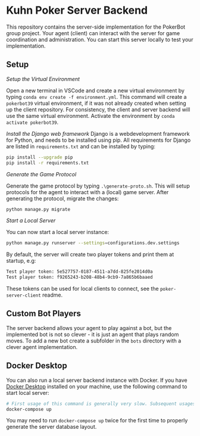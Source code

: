 # Kuhn Poker Server Backend

This repository contains the server-side implementation for the PokerBot group project. Your agent (client) can interact with the server for game coordination and administration. You can start this server locally to test your implementation.


## Setup

_Setup the Virtual Environment_

Open a new terminal in VSCode and create a new virtual environment by typing `conda env create -f environment.yml`. This command will create a `pokerbot39` virtual environment, if it was not already created when setting up the client repository. For consistency, the client and server backend will use the same virtual environment. Activate the environment by `conda activate pokerbot39`.

_Install the Django web framework_
Django is a webdevelopment framework for Python, and needs to be installed using pip. All requirements for Django are listed in `requirements.txt` and can be installed by typing:
```bash
pip install --upgrade pip
pip install -r requirements.txt
```

_Generate the Game Protocol_

Generate the game protocol by typing `.\generate-proto.sh`. This will setup protocols for the agent to interact with a (local) game server. After generating the protocol, migrate the changes:
```bash
python manage.py migrate
```

_Start a Local Server_

You can now start a local server instance:

```bash
python manage.py runserver --settings=configurations.dev.settings
```

By default, the server will create two player tokens and print them at startup, e.g:
```bash
Test player token: 5e527757-0187-4511-a7dd-825fe2014d0a
Test player token: f9265243-b208-48b4-9cb9-7a865b6baaed
```
These tokens can be used for local clients to connect, see the `poker-server-client` readme.


## Custom Bot Players

The server backend allows your agent to play against a bot, but the implemented bot is not so clever - it is just an agent that plays random moves. To add a new bot create a subfolder in the `bots` directory with a clever agent implementation.


## Docker Desktop

You can also run a local server backend instance with Docker. If you have [Docker Desktop](https://www.docker.com/products/docker-desktop) installed on your machine, use the following command to start local server:

```bash
# First usage of this command is generally very slow. Subsequent usages will execute faster and will reuse cached docker image
docker-compose up
```

You may need to run `docker-compose up` twice for the first time to properly generate the server database layout.